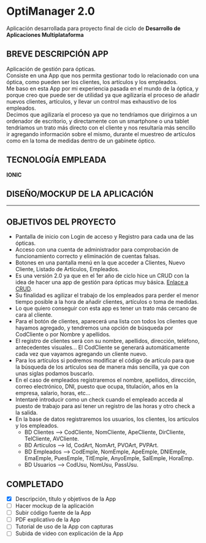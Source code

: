 # OptiManager 2.0
Aplicación desarrollada para proyecto final de ciclo de **Desarrollo de Aplicaciones Multiplataforma**

## BREVE DESCRIPCIÓN APP
Aplicación de gestión para ópticas. <br>
Consiste en una App que nos permita gestionar todo lo relacionado con una óptica, como pueden ser los clientes, los artículos y los empleados. <br>
Me baso en esta App por mi experiencia pasada en el mundo de la óptica, y porque creo que puede ser de utilidad ya que agilizaría el proceso de añadir nuevos clientes, artículos, y llevar un control mas exhaustivo de los empleados. <br>
Decimos que agilizaría el proceso ya que no tendríamos que dirigirnos a un ordenador de escritorio, y directamente con un smartphone o una tablet tendríamos un trato más directo con el cliente y nos resultaría más sencillo ir agregando información sobre el mismo, durante el muestreo de artículos como en la toma de medidas dentro de un gabinete óptico. <br>

## TECNOLOGÍA EMPLEADA 
**IONIC**

## DISEÑO/MOCKUP DE LA APLICACIÓN

----------------------------------

## OBJETIVOS DEL PROYECTO
- Pantalla de inicio con Login de acceso y Registro para cada una de las ópticas.
- Acceso con una cuenta de administrador para comprobación de funcionamiento correcto y eliminación de cuentas falsas.
- Botones en una pantalla menú en la que acceder a Clientes, Nuevo Cliente, Listado de Artículos, Empleados.
- Es una versión 2.0 ya que en el 1er año de ciclo hice un CRUD con la idea de hacer una app de gestión para ópticas muy básica. [Enlace a CRUD](https://github.com/Miguelgm1693/CRUD_OptiManager).
- Su finalidad es agilizar el trabajo de los empleados para perder el menor tiempo posible a la hora de añadir clientes, artículos o toma de medidas.
- Lo que quiero conseguir con esta app es tener un trato más cercano de cara al cliente.
- Para el botón de clientes, aparecerá una lista con todos los clientes que hayamos agregado, y tendremos una opción de búsqueda por CodCliente o por Nombre y apellidos.
- El registro de clientes será con su nombre, apellidos, dirección, teléfono, antecedentes visuales... El CodCliente se generará automáticamente cada vez que vayamos agregando un cliente nuevo.
- Para los artículos si podremos modificar el código de artículo para que la búsqueda de los artículos sea de manera más sencilla, ya que con unas siglas podamos buscarlo.
- En el caso de empleados registraremos el nombre, apellidos, dirección, correo electrónico, DNI, puesto que ocupa, titulación, años en la empresa, salario, horas, etc...
- Intentaré introducir como un check cuando el empleado acceda al puesto de trabajo para así tener un registro de las horas y otro check a la salida.
- En la base de datos registraremos los usuarios, los clientes, los artículos y los empleados.
  - BD Clientes --> CodCliente, NomCliente, ApeCliente, DirCliente, TelCliente, AVCliente.
  - BD Artículos --> Id, CodArt, NomArt, PVOArt, PVPArt.
  - BD Empleados --> CodEmple, NomEmple, ApeEmple, DNIEmple, EmaEmple, PuesEmple, TitEmple, AnyoEmple, SalEmple, HoraEmp.
  - BD Usuarios --> CodUsu, NomUsu, PassUsu.

## COMPLETADO
- [X] Descripción, título y objetivos de la App
- [ ] Hacer mockup de la aplicación
- [ ] Subir código fuente de la App
- [ ] PDF explicativo de la App
- [ ] Tutorial de uso de la App con capturas
- [ ] Subida de video con explicación de la App
